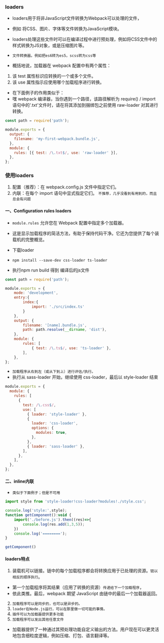 ### loaders
* loaders用于将非JavaScript文件转换为Webpack可以处理的文件，
* 例如 将CSS、图片、字体等文件转换为JavaScript模块。
* loaders处理这些文件时可以在编译过程中进行预处理，例如将CSS文件中的样式转换为JS对象，或是压缩图片等。

* `文件转换器。例如把es6转为es5，scss转为css等`

* 概括地说，加载器在 webpack 配置中有两个属性：
1. 该 test 属性标识应转换的一个或多个文件。
2. 该 use 属性指示应使用哪个加载程序进行转换。
* 在下面例子的作用类似于： 
* 嘿 webpack 编译器，当你遇到一个路径，该路径解析为 require() / import 语句中的'.txt'文件时，请在将其添加到捆绑包之前使用 raw-loader 对其进行转换。
```javascript
const path = require('path');

module.exports = {
  output: {
    filename: 'my-first-webpack.bundle.js',
  },
  module: {
    rules: [{ test: /\.txt$/, use: 'raw-loader' }],
  },
};
```

### 使用loaders
1. 配置（推荐）：在 webpack.config.js 文件中指定它们。
2. 内联：在每个 import 语句中显式指定它们。 `不推荐，几乎没看到有用到的，而且总会有问题`

#### 一、Configuration rules loaders
* `module.rules` 允许您在 Webpack 配置中指定多个加载器。
* 这是显示加载程序的简洁方法，有助于保持代码干净。它还为您提供了每个装载机的完整概览。

* 下载loader
* `npm install --save-dev css-loader ts-loader`
* 执行npm run build 得到  编译后的js文件
```javascript
const path = require('path');

module.exports = {
    mode: 'development',
    entry:{
        index:{
            import: './src/index.ts'
        }
    },
    output: {
        filename: '[name].bundle.js',
        path: path.resolve(__dirname, 'dist'),
    },
    module: {
        rules: [
            { test: /\.ts$/, use: 'ts-loader' },
        ],
    },
};
```

* `加载程序从右到左（或从下到上）进行评估/执行。`
* 执行从 sass-loader 开始，继续使用 css-loader，最后以 style-loader 结束
```javascript
module.exports = {
  module: {
    rules: [
      {
        test: /\.css$/,
        use: [
          { loader: 'style-loader' },
          {
            loader: 'css-loader',
            options: {
              modules: true,
            },
          },
          { loader: 'sass-loader' },
        ],
      },
    ],
  },
};
```

#### 二、inline内联
* `类似于下面例子；但是不可用`
```javascript
import style from 'style-loader!css-loader?modules!./style.css';

console.log('style:',style);
function getComponent():void {
    import('./before.js').then((res)=>{
        console.log(res.add(1,3,5));
    })
    console.log('========');
}

getComponent()
```

#### loaders特点
1. 装载机可以链接。链中的每个加载程序都会将转换应用于已处理的资源。`链以相反的顺序执行`。
* 第一个加载程序将其结果（应用了转换的资源）`传递给下一个加载程序`，
* 依此类推。最后，webpack 期望 JavaScript 由链中的最后一个加载器返回。
2. `加载程序可以是同步的，也可以是异步的。`
3. `loader在Node.js运行，可以在那里做一切可能的事情。`
4. `插件可以为加载器提供更多功能`
5. `加载程序可以发出其他任意文件`
* 加载器提供了一种通过其预处理功能自定义输出的方法。用户现在可以更灵活地包含细粒度逻辑，例如压缩、打包、语言翻译等。

